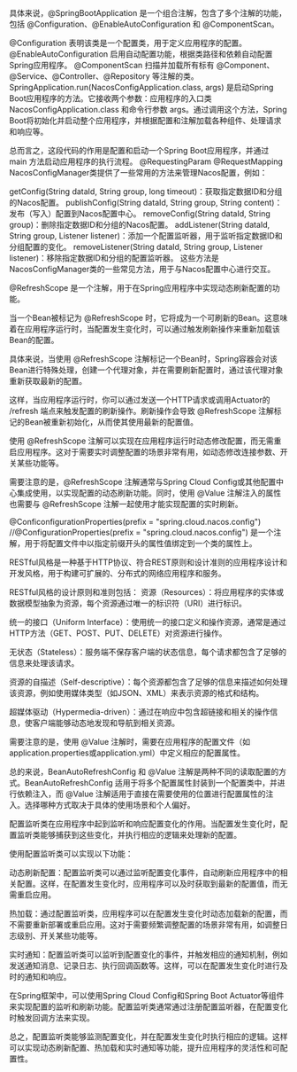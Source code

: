 具体来说，@SpringBootApplication 是一个组合注解，包含了多个注解的功能，包括 @Configuration、@EnableAutoConfiguration 和 @ComponentScan。

@Configuration 表明该类是一个配置类，用于定义应用程序的配置。
@EnableAutoConfiguration 启用自动配置功能，根据类路径和依赖自动配置Spring应用程序。
@ComponentScan 扫描并加载所有标有 @Component、@Service、@Controller、@Repository 等注解的类。
SpringApplication.run(NacosConfigApplication.class, args) 是启动Spring Boot应用程序的方法。它接收两个参数：应用程序的入口类 NacosConfigApplication.class 和命令行参数 args。通过调用这个方法，Spring Boot将初始化并启动整个应用程序，并根据配置和注解加载各种组件、处理请求和响应等。

总而言之，这段代码的作用是配置和启动一个Spring Boot应用程序，并通过 main 方法启动应用程序的执行流程。
@RequestingParam @RequestMapping
NacosConfigManager类提供了一些常用的方法来管理Nacos配置，例如：

getConfig(String dataId, String group, long timeout)：获取指定数据ID和分组的Nacos配置。
publishConfig(String dataId, String group, String content)：发布（写入）配置到Nacos配置中心。
removeConfig(String dataId, String group)：删除指定数据ID和分组的Nacos配置。
addListener(String dataId, String group, Listener listener)：添加一个配置监听器，用于监听指定数据ID和分组配置的变化。
removeListener(String dataId, String group, Listener listener)：移除指定数据ID和分组的配置监听器。
这些方法是NacosConfigManager类的一些常见方法，用于与Nacos配置中心进行交互。

@RefreshScope 是一个注解，用于在Spring应用程序中实现动态刷新配置的功能。

当一个Bean被标记为 @RefreshScope 时，它将成为一个可刷新的Bean。这意味着在应用程序运行时，当配置发生变化时，可以通过触发刷新操作来重新加载该Bean的配置。

具体来说，当使用 @RefreshScope 注解标记一个Bean时，Spring容器会对该Bean进行特殊处理，创建一个代理对象，并在需要刷新配置时，通过该代理对象重新获取最新的配置。

这样，当应用程序运行时，你可以通过发送一个HTTP请求或调用Actuator的 /refresh 端点来触发配置的刷新操作。刷新操作会导致 @RefreshScope 注解标记的Bean被重新初始化，从而使其使用最新的配置值。

使用 @RefreshScope 注解可以实现在应用程序运行时动态修改配置，而无需重启应用程序。这对于需要实时调整配置的场景非常有用，如动态修改连接参数、开关某些功能等。

需要注意的是，@RefreshScope 注解通常与Spring Cloud Config或其他配置中心集成使用，以实现配置的动态刷新功能。同时，使用 @Value 注解注入的属性也需要与 @RefreshScope 注解一起使用才能实现配置的实时刷新。



@ConficonfigurationProperties(prefix = "spring.cloud.nacos.config")
//@ConfigurationProperties(prefix = "spring.cloud.nacos.config") 是一个注解，用于将配置文件中以指定前缀开头的属性值绑定到一个类的属性上。

RESTful风格是一种基于HTTP协议、符合REST原则和设计准则的应用程序设计和开发风格，用于构建可扩展的、分布式的网络应用程序和服务。

RESTful风格的设计原则和准则包括：
资源（Resources）：将应用程序的实体或数据模型抽象为资源，每个资源通过唯一的标识符（URI）进行标识。

统一的接口（Uniform Interface）：使用统一的接口定义和操作资源，通常是通过HTTP方法（GET、POST、PUT、DELETE）对资源进行操作。

无状态（Stateless）：服务端不保存客户端的状态信息，每个请求都包含了足够的信息来处理该请求。

资源的自描述（Self-descriptive）：每个资源都包含了足够的信息来描述如何处理该资源，例如使用媒体类型（如JSON、XML）来表示资源的格式和结构。

超媒体驱动（Hypermedia-driven）：通过在响应中包含超链接和相关的操作信息，使客户端能够动态地发现和导航到相关资源。

需要注意的是，使用 @Value 注解时，需要在应用程序的配置文件（如application.properties或application.yml）中定义相应的配置属性。

总的来说，BeanAutoRefreshConfig 和 @Value 注解是两种不同的读取配置的方式。BeanAutoRefreshConfig 适用于将多个配置属性封装到一个配置类中，并进行依赖注入，而 @Value 注解适用于直接在需要使用的位置进行配置属性的注入。选择哪种方式取决于具体的使用场景和个人偏好。

配置监听类在应用程序中起到监听和响应配置变化的作用。当配置发生变化时，配置监听类能够捕获到这些变化，并执行相应的逻辑来处理新的配置。

使用配置监听类可以实现以下功能：

动态刷新配置：配置监听类可以通过监听配置变化事件，自动刷新应用程序中的相关配置。这样，在配置发生变化时，应用程序可以及时获取到最新的配置值，而无需重启应用。

热加载：通过配置监听类，应用程序可以在配置发生变化时动态加载新的配置，而不需要重新部署或重启应用。这对于需要频繁调整配置的场景非常有用，如调整日志级别、开关某些功能等。

实时通知：配置监听类可以监听到配置变化的事件，并触发相应的通知机制，例如发送通知消息、记录日志、执行回调函数等。这样，可以在配置发生变化时进行及时的通知和响应。

在Spring框架中，可以使用Spring Cloud Config和Spring Boot Actuator等组件来实现配置的监听和刷新功能。配置监听类通常通过注册配置监听器，在配置变化时触发回调方法来实现。

总之，配置监听类能够监测配置变化，并在配置发生变化时执行相应的逻辑。这样可以实现动态刷新配置、热加载和实时通知等功能，提升应用程序的灵活性和可配置性。









